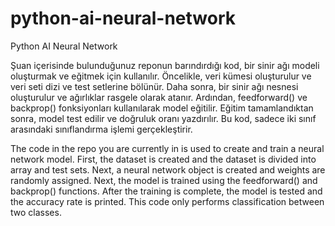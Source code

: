 # python-ai-neural-network
Python AI Neural Network

Şuan içerisinde bulunduğunuz reponun barındırdığı kod, bir sinir ağı modeli oluşturmak ve eğitmek için kullanılır. Öncelikle, veri kümesi oluşturulur ve veri seti dizi ve test setlerine bölünür. Daha sonra, bir sinir ağı nesnesi oluşturulur ve ağırlıklar rasgele olarak atanır. Ardından, feedforward() ve backprop() fonksiyonları kullanılarak model eğitilir. Eğitim tamamlandıktan sonra, model test edilir ve doğruluk oranı yazdırılır. Bu kod, sadece iki sınıf arasındaki sınıflandırma işlemi gerçekleştirir.

The code in the repo you are currently in is used to create and train a neural network model. First, the dataset is created and the dataset is divided into array and test sets. Next, a neural network object is created and weights are randomly assigned. Next, the model is trained using the feedforward() and backprop() functions. After the training is complete, the model is tested and the accuracy rate is printed. This code only performs classification between two classes.
